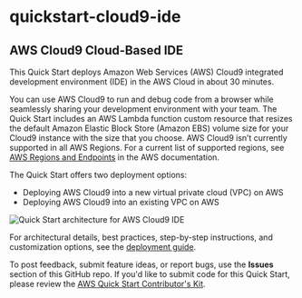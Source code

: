 # quickstart-cloud9-ide
## AWS Cloud9 Cloud-Based IDE

This Quick Start deploys Amazon Web Services (AWS) Cloud9 integrated development environment (IDE) in the AWS Cloud in about 30 minutes.

You can use AWS Cloud9 to run and debug code from a browser while seamlessly sharing your development environment with your team. The Quick Start includes an AWS Lambda function custom resource that resizes the default Amazon Elastic Block Store (Amazon EBS) volume size for your Cloud9 instance with the size that you choose. AWS Cloud9 isn’t currently supported in all AWS Regions. For a current list of supported regions, see [AWS Regions and Endpoints](https://docs.aws.amazon.com/general/latest/gr/rande.html#cloud9_region) in the AWS documentation.

The Quick Start offers two deployment options:

- Deploying AWS Cloud9 into a new virtual private cloud (VPC) on AWS
- Deploying AWS Cloud9 into an existing VPC on AWS

![Quick Start architecture for AWS Cloud9 IDE](https://d1.awsstatic.com/partner-network/QuickStart/datasheets/aws-cloud9-on-aws-architecture-diagram.70baec365c922fbc2b3fe9511daf29bb182b2ca9.png)

For architectural details, best practices, step-by-step instructions, and customization options, see the 
[deployment guide](https://fwd.aws/kApMK).

To post feedback, submit feature ideas, or report bugs, use the **Issues** section of this GitHub repo.
If you'd like to submit code for this Quick Start, please review the [AWS Quick Start Contributor's Kit](https://aws-quickstart.github.io/).

